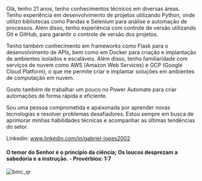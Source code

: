 Olá, tenho 21 anos, tenho conhecimentos técnicos em diversas áreas. Tenho experiência em desenvolvimento de projetos utilizando Python, onde utilizo bibliotecas como Pandas e Selenium para análise e automação de processos. Além disso, tenho experiência com controle de versão utilizando Git e GitHub, para garantir o controle de versão dos projetos.

Tenho também conhecimento em frameworks como Flask para o desenvolvimento de APIs, bem como em Docker para criação e implantação de ambientes isolados e escaláveis. Além disso, tenho familiaridade com serviços de nuvem como AWS (Amazon Web Services) e GCP (Google Cloud Platform), o que me permite criar e implantar soluções em ambientes de computação em nuvem.

Gosto também de trabalhar um pouco no Power Automate para criar automações de forma rápida e eficiente.

Sou uma pessoa comprometida e apaixonada por aprender novas tecnologias e resolver problemas desafiadores. Estou sempre em busca de aprimorar minhas habilidades técnicas e acompanhar as últimas tendências do setor.

Linkedin: www.linkedin.com/in/gabriel-lopes2002

#### O temor do Senhor é o princípio da ciência; Os loucos desprezam a sabedoria e a instrução. - Provérbios: 1:7

![bmc_qr](https://github.com/user-attachments/assets/1f2d0003-c3f7-4989-a6f1-e9f127832092)
